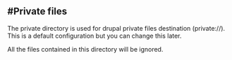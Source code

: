 #Private files
--------------


The private  directory is used for drupal private files destination (private://). This is a default configuration but you can change this later.

All the files contained in this directory will be ignored.
